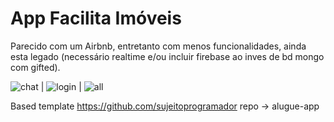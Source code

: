 # App Facilita Imóveis

Parecido com um Airbnb, entretanto com menos funcionalidades, 
ainda esta legado (necessário realtime e/ou incluir firebase ao inves de bd mongo com gifted). 

![chat](https://firebasestorage.googleapis.com/v0/b/facilitastorage.appspot.com/o/chat.gif?alt=media&token=00c220ab-69a3-4ef4-8460-bc012e103245) | ![login](https://firebasestorage.googleapis.com/v0/b/facilitastorage.appspot.com/o/login.gif?alt=media&token=f77e33f7-ef3d-4d1b-851a-3327a22a4ef0) | ![all](https://firebasestorage.googleapis.com/v0/b/facilitastorage.appspot.com/o/all.gif?alt=media&token=9138dd98-b76c-4fae-ba80-e8ac178f77a3)

Based template https://github.com/sujeitoprogramador repo -> alugue-app 
